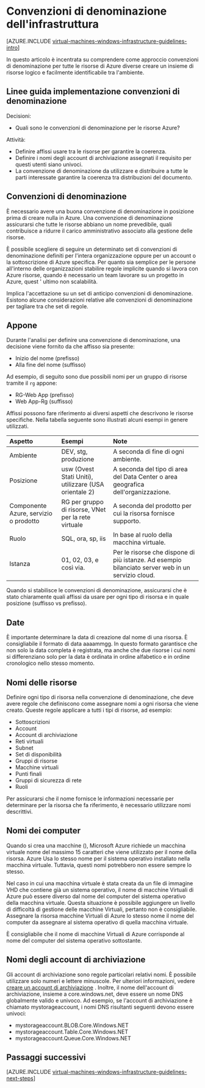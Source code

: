 <properties
    pageTitle="Infrastruttura indicazioni per la denominazione | Microsoft Azure"
    description="Informazioni sulle linee guida di progettazione e implementazione fondamentali per la denominazione di servizi di infrastruttura Azure."
    documentationCenter=""
    services="virtual-machines-windows"
    authors="iainfoulds"
    manager="timlt"
    editor=""
    tags="azure-resource-manager"/>

<tags
    ms.service="virtual-machines-windows"
    ms.workload="infrastructure-services"
    ms.tgt_pltfrm="vm-windows"
    ms.devlang="na"
    ms.topic="article"
    ms.date="09/08/2016"
    ms.author="iainfou"/>

# <a name="infrastructure-naming-guidelines"></a>Convenzioni di denominazione dell'infrastruttura

[AZURE.INCLUDE [virtual-machines-windows-infrastructure-guidelines-intro](../../includes/virtual-machines-windows-infrastructure-guidelines-intro.md)] 

In questo articolo è incentrata su comprendere come approccio convenzioni di denominazione per tutte le risorse di Azure diverse creare un insieme di risorse logico e facilmente identificabile tra l'ambiente.

## <a name="implementation-guidelines-for-naming-conventions"></a>Linee guida implementazione convenzioni di denominazione

Decisioni:

- Quali sono le convenzioni di denominazione per le risorse Azure?

Attività:

- Definire affissi usare tra le risorse per garantire la coerenza.
- Definire i nomi degli account di archiviazione assegnati il requisito per questi utenti siano univoci.
- La convenzione di denominazione da utilizzare e distribuire a tutte le parti interessate garantire la coerenza tra distribuzioni del documento.

## <a name="naming-conventions"></a>Convenzioni di denominazione

È necessario avere una buona convenzione di denominazione in posizione prima di creare nulla in Azure. Una convenzione di denominazione assicurarsi che tutte le risorse abbiano un nome prevedibile, quali contribuisce a ridurre il carico amministrativo associato alla gestione delle risorse.

È possibile scegliere di seguire un determinato set di convenzioni di denominazione definiti per l'intera organizzazione oppure per un account o la sottoscrizione di Azure specifica. Per quanto sia semplice per le persone all'interno delle organizzazioni stabilire regole implicite quando si lavora con Azure risorse, quando è necessario un team lavorare su un progetto in Azure, quest ' ultimo non scalabilità.

Implica l'accettazione su un set di anticipo convenzioni di denominazione. Esistono alcune considerazioni relative alle convenzioni di denominazione per tagliare tra che set di regole.

## <a name="affixes"></a>Appone

Durante l'analisi per definire una convenzione di denominazione, una decisione viene fornito da che affisso sia presente:

- Inizio del nome (prefisso)
- Alla fine del nome (suffisso)

Ad esempio, di seguito sono due possibili nomi per un gruppo di risorse tramite il `rg` appone:

- RG-Web App (prefisso)
- Web App-Rg (suffisso)

Affissi possono fare riferimento ai diversi aspetti che descrivono le risorse specifiche. Nella tabella seguente sono illustrati alcuni esempi in genere utilizzati.

| Aspetto                               | Esempi                                                               | Note                                                                                                      |
|:-------------------------------------|:-----------------------------------------------------------------------|:-----------------------------------------------------------------------------------------------------------|
| Ambiente                          | DEV, stg, produzione                                                         | A seconda di fine di ogni ambiente.                                                     |
| Posizione                             | usw (Ovest Stati Uniti), utilizzare (USA orientale 2)                                         | A seconda del tipo di area del Data Center o area geografica dell'organizzazione.                               |
| Componente Azure, servizio o prodotto | RG per gruppo di risorse, VNet per la rete virtuale                        | A seconda del prodotto per cui la risorsa fornisce supporto.                                          |
| Ruolo                                 | SQL, ora, sp, iis                                                      | In base al ruolo della macchina virtuale.                                                              |
| Istanza                             | 01, 02, 03, e così via.                                                       | Per le risorse che dispone di più istanze. Ad esempio bilanciato server web in un servizio cloud. |


Quando si stabilisce le convenzioni di denominazione, assicurarsi che è stato chiaramente quali affissi da usare per ogni tipo di risorsa e in quale posizione (suffisso vs prefisso).

## <a name="dates"></a>Date

È importante determinare la data di creazione dal nome di una risorsa. È consigliabile il formato di data aaaammgg. In questo formato garantisce che non solo la data completa è registrata, ma anche che due risorse i cui nomi si differenziano solo per la data è ordinata in ordine alfabetico e in ordine cronologico nello stesso momento.

## <a name="naming-resources"></a>Nomi delle risorse

Definire ogni tipo di risorsa nella convenzione di denominazione, che deve avere regole che definiscono come assegnare nomi a ogni risorsa che viene creato. Queste regole applicare a tutti i tipi di risorse, ad esempio:

- Sottoscrizioni
- Account
- Account di archiviazione
- Reti virtuali
- Subnet
- Set di disponibilità
- Gruppi di risorse
- Macchine virtuali
- Punti finali
- Gruppi di sicurezza di rete
- Ruoli

Per assicurarsi che il nome fornisce le informazioni necessarie per determinare per la risorsa che fa riferimento, è necessario utilizzare nomi descrittivi.

## <a name="computer-names"></a>Nomi dei computer

Quando si crea una macchine (), Microsoft Azure richiede un macchina virtuale nome del massimo 15 caratteri che viene utilizzato per il nome della risorsa. Azure Usa lo stesso nome per il sistema operativo installato nella macchina virtuale. Tuttavia, questi nomi potrebbero non essere sempre lo stesso.

Nel caso in cui una macchina virtuale è stata creata da un file di immagine VHD che contiene già un sistema operativo, il nome di macchine Virtuali di Azure può essere diverso dal nome del computer del sistema operativo della macchina virtuale. Questa situazione è possibile aggiungere un livello di difficoltà di gestione delle macchine Virtuali, pertanto non è consigliabile. Assegnare la risorsa macchine Virtuali di Azure lo stesso nome il nome del computer da assegnare al sistema operativo di quella macchina virtuale.

È consigliabile che il nome di macchine Virtuali di Azure corrisponde al nome del computer del sistema operativo sottostante.

## <a name="storage-account-names"></a>Nomi degli account di archiviazione

Gli account di archiviazione sono regole particolari relativi nomi. È possibile utilizzare solo numeri e lettere minuscole. Per ulteriori informazioni, vedere [creare un account di archiviazione](../storage/storage-create-storage-account.md#create-a-storage-account) . Inoltre, il nome dell'account di archiviazione, insieme a core.windows.net, deve essere un nome DNS globalmente valido e univoco. Ad esempio, se l'account di archiviazione è chiamato mystorageaccount, i nomi DNS risultanti seguenti devono essere univoci:

- mystorageaccount.BLOB.Core.Windows.NET
- mystorageaccount.Table.Core.Windows.NET
- mystorageaccount.Queue.Core.Windows.NET


## <a name="next-steps"></a>Passaggi successivi
[AZURE.INCLUDE [virtual-machines-windows-infrastructure-guidelines-next-steps](../../includes/virtual-machines-windows-infrastructure-guidelines-next-steps.md)] 